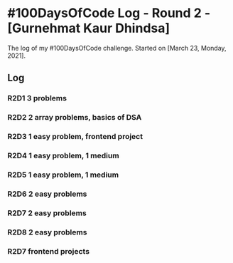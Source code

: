 # #100DaysOfCode Log - Round 2 - [Gurnehmat Kaur Dhindsa]

The log of my #100DaysOfCode challenge. Started on [March 23, Monday, 2021].

## Log

### R2D1  3 problems

### R2D2  2 array problems, basics of DSA

### R2D3  1 easy problem, frontend project

### R2D4  1 easy problem, 1 medium 

### R2D5  1 easy problem, 1 medium

### R2D6 2 easy problems

### R2D7 2 easy problems

### R2D8 2 easy problems

### R2D7 frontend projects
  
